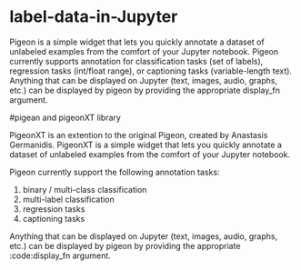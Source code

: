 # label-data-in-Jupyter
Pigeon is a simple widget that lets you quickly annotate a dataset of unlabeled examples from the comfort of your Jupyter notebook.  Pigeon currently supports annotation for classification tasks (set of labels), regression tasks (int/float range), or captioning tasks (variable-length text). Anything that can be displayed on Jupyter (text, images, audio, graphs, etc.) can be displayed by pigeon by providing the appropriate display_fn argument.


#pigean and pigeonXT library

PigeonXT is an extention to the original Pigeon, created by Anastasis Germanidis. PigeonXT is a simple widget that lets you quickly annotate a dataset of unlabeled examples from the comfort of your Jupyter notebook.

Pigeon currently support the following annotation tasks:

1. binary / multi-class classification
2. multi-label classification
3. regression tasks
4. captioning tasks

Anything that can be displayed on Jupyter (text, images, audio, graphs, etc.) can be displayed by pigeon by providing the appropriate :code:display_fn argument.
